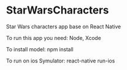 # StarWarsCharacters
Star Wars characters app base on React Native

To run this app you need: 
Node,
Xcode

To install model:
npm install

To run on ios Symulator:
react-native run-ios
